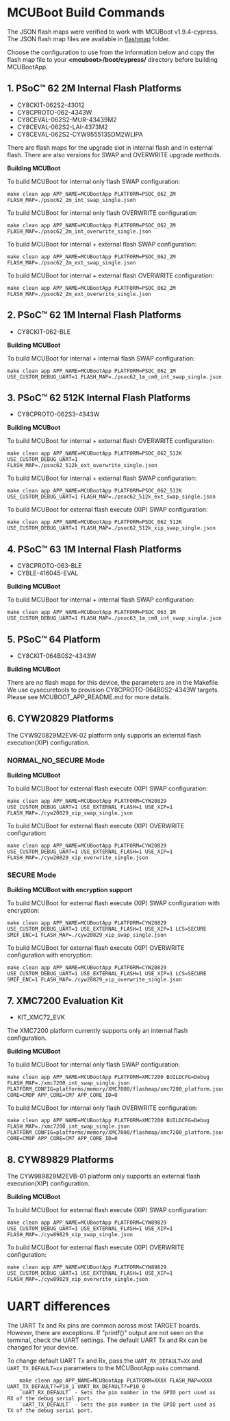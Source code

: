 # MCUBoot Build Commands

The JSON flash maps were verified to work with MCUBoot v1.9.4-cypress. The JSON flash map files are available in [flashmap](./../../configs/COMPONENT_MCUBOOT/flashmap/) folder.

Choose the configuration to use from the information below and copy the flash map file to your **\<mcuboot\>/boot/cypress/** directory before building MCUBootApp.

## 1. PSoC™ 62 2M Internal Flash Platforms
- CY8CKIT-062S2-43012
- CY8CPROTO-062-4343W
- CY8CEVAL-062S2-MUR-43439M2
- CY8CEVAL-062S2-LAI-4373M2
- CY8CEVAL-062S2-CYW955513SDM2WLIPA

There are flash maps for the upgrade slot in internal flash and in external flash. There are also versions for SWAP and OVERWRITE upgrade methods.

<b>Building MCUBoot</b>

To build MCUBoot for internal only flash SWAP configuration:

```
make clean app APP_NAME=MCUBootApp PLATFORM=PSOC_062_2M FLASH_MAP=./psoc62_2m_int_swap_single.json
```

To build MCUBoot for internal only flash OVERWRITE configuration:

```
make clean app APP_NAME=MCUBootApp PLATFORM=PSOC_062_2M FLASH_MAP=./psoc62_2m_int_overwrite_single.json
```

To build MCUBoot for internal + external flash SWAP configuration:

```
make clean app APP_NAME=MCUBootApp PLATFORM=PSOC_062_2M FLASH_MAP=./psoc62_2m_ext_swap_single.json
```

To build MCUBoot for internal + external flash OVERWRITE configuration:

```
make clean app APP_NAME=MCUBootApp PLATFORM=PSOC_062_2M FLASH_MAP=./psoc62_2m_ext_overwrite_single.json
```

## 2. PSoC™ 62 1M Internal Flash Platforms
- CY8CKIT-062-BLE

<b>Building MCUBoot</b>

To build MCUBoot for internal + internal flash SWAP configuration:

```
make clean app APP_NAME=MCUBootApp PLATFORM=PSOC_062_1M USE_CUSTOM_DEBUG_UART=1 FLASH_MAP=./psoc62_1m_cm0_int_swap_single.json
```

## 3. PSoC™ 62 512K Internal Flash Platforms
- CY8CPROTO-062S3-4343W

<b>Building MCUBoot</b>

To build MCUBoot for internal + external flash OVERWRITE configuration:

```
make clean app APP_NAME=MCUBootApp PLATFORM=PSOC_062_512K USE_CUSTOM_DEBUG_UART=1 FLASH_MAP=./psoc62_512k_ext_overwrite_single.json
```

To build MCUBoot for internal + external flash SWAP configuration:

```
make clean app APP_NAME=MCUBootApp PLATFORM=PSOC_062_512K USE_CUSTOM_DEBUG_UART=1 FLASH_MAP=./psoc62_512k_ext_swap_single.json
```

To build MCUBoot for external flash execute (XIP) SWAP configuration:

```
make clean app APP_NAME=MCUBootApp PLATFORM=PSOC_062_512K USE_CUSTOM_DEBUG_UART=1 FLASH_MAP=./psoc62_512k_xip_swap_single.json
```

## 4. PSoC™ 63 1M Internal Flash Platforms
- CY8CPROTO-063-BLE
- CYBLE-416045-EVAL

<b>Building MCUBoot</b>

To build MCUBoot for internal + internal flash SWAP configuration:

```
make clean app APP_NAME=MCUBootApp PLATFORM=PSOC_063_1M USE_CUSTOM_DEBUG_UART=1 FLASH_MAP=./psoc63_1m_cm0_int_swap_single.json
```

## 5. PSoC™ 64 Platform
- CY8CKIT-064B0S2-4343W

<b>Building MCUBoot</b>

There are no flash maps for this device, the parameters are in the Makefile. We use cysecuretools to provision CY8CPROTO-064B0S2-4343W targets. Please see MCUBOOT_APP_README.md for more details.


## 6. CYW20829 Platforms

The CYW920829M2EVK-02 platform only supports an external flash execution(XIP) configuration.

### NORMAL_NO_SECURE Mode
<b>Building MCUBoot</b>

To build MCUBoot for external flash execute (XIP) SWAP configuration:

```
make clean app APP_NAME=MCUBootApp PLATFORM=CYW20829 USE_CUSTOM_DEBUG_UART=1 USE_EXTERNAL_FLASH=1 USE_XIP=1 FLASH_MAP=./cyw20829_xip_swap_single.json
```

To build MCUBoot for external flash execute (XIP) OVERWRITE configuration:

```
make clean app APP_NAME=MCUBootApp PLATFORM=CYW20829 USE_CUSTOM_DEBUG_UART=1 USE_EXTERNAL_FLASH=1 USE_XIP=1 FLASH_MAP=./cyw20829_xip_overwrite_single.json
```

### SECURE Mode
<b>Building MCUBoot with encryption support</b>

To build MCUBoot for external flash execute (XIP) SWAP configuration with encryption:

```
make clean app APP_NAME=MCUBootApp PLATFORM=CYW20829 USE_CUSTOM_DEBUG_UART=1 USE_EXTERNAL_FLASH=1 USE_XIP=1 LCS=SECURE SMIF_ENC=1 FLASH_MAP=./cyw20829_xip_swap_single.json
```

To build MCUBoot for external flash execute (XIP) OVERWRITE configuration with encryption:

```
make clean app APP_NAME=MCUBootApp PLATFORM=CYW20829 USE_CUSTOM_DEBUG_UART=1 USE_EXTERNAL_FLASH=1 USE_XIP=1 LCS=SECURE SMIF_ENC=1 FLASH_MAP=./cyw20829_xip_overwrite_single.json
```

## 7. XMC7200 Evaluation Kit
- KIT_XMC72_EVK

The XMC7200 platform currently supports only an internal flash configuration.

<b>Building MCUBoot</b>

To build MCUBoot for internal only flash SWAP configuration:

```
make clean app APP_NAME=MCUBootApp PLATFORM=XMC7200 BUILDCFG=Debug FLASH_MAP=./xmc7200_int_swap_single.json PLATFORM_CONFIG=platforms/memory/XMC7000/flashmap/xmc7200_platform.json CORE=CM0P APP_CORE=CM7 APP_CORE_ID=0
```

To build MCUBoot for internal only flash OVERWRITE configuration:

```
make clean app APP_NAME=MCUBootApp PLATFORM=XMC7200 BUILDCFG=Debug FLASH_MAP=./xmc7200_int_swap_single.json PLATFORM_CONFIG=platforms/memory/XMC7000/flashmap/xmc7200_platform.json CORE=CM0P APP_CORE=CM7 APP_CORE_ID=0
```

## 8. CYW89829 Platforms

The CYW989829M2EVB-01 platform only supports an external flash execution(XIP) configuration.

<b>Building MCUBoot</b>

To build MCUBoot for external flash execute (XIP) SWAP configuration:

```
make clean app APP_NAME=MCUBootApp PLATFORM=CYW89829 USE_CUSTOM_DEBUG_UART=1 USE_EXTERNAL_FLASH=1 USE_XIP=1 FLASH_MAP=./cyw89829_xip_swap_single.json
```

To build MCUBoot for external flash execute (XIP) OVERWRITE configuration:

```
make clean app APP_NAME=MCUBootApp PLATFORM=CYW89829 USE_CUSTOM_DEBUG_UART=1 USE_EXTERNAL_FLASH=1 USE_XIP=1 FLASH_MAP=./cyw89829_xip_overwrite_single.json
```

# UART differences

The UART Tx and Rx pins are common across most TARGET boards. However, there are exceptions. If "printf()" output are not seen on the terminal, check the UART settings. The default UART Tx and Rx can be changed for your device. </b>

To change default UART Tx and Rx, pass the `UART_RX_DEFAULT=XX` and `UART_TX_DEFAULT=xx` parameters to the MCUBootApp `make` command.
```
    make clean app APP_NAME=MCUBootApp PLATFORM=XXXX FLASH_MAP=XXXX UART_TX_DEFAULT?=P10_1 UART_RX_DEFAULT?=P10_0
    `UART_RX_DEFAULT` - Sets the pin number in the GPIO port used as RX of the debug serial port.
    `UART_TX_DEFAULT` - Sets the pin number in the GPIO port used as TX of the debug serial port.
```
